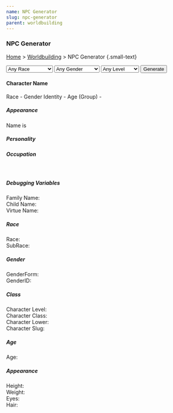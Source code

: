 ```yaml
---
name: NPC Generator
slug: npc-generator
parent: worldbuilding
---
```

### NPC Generator
[Home](dm-operations-center) > [Worldbuilding](worldbuilding-menu) > NPC Generator {.small-text}

<div class="controls">
    <select id="selectRace">
        <option value="None">Any Race</option>
        <optgroup label="Human">
            <option value="Arabic">Arabic</option>
            <option value="Barovian">Barovian</option>
            <option value="Celtic">Celtic</option>
            <option value="Chinese">Chinese</option>
            <option value="Egyptian">Egyptian</option>
            <option value="English">English</option>
            <option value="French">French</option>
            <option value="German">German</option>
            <option value="Greek">Greek</option>
            <option value="Indian">Indian</option>
            <option value="Japanese">Japanese</option>
            <option value="Maori">Maori</option>
            <option value="Mesoamerican">Mesoamerican</option>
            <option value="Niger-Congo">Niger-Congo</option>
            <option value="Norse">Norse</option>
            <option value="Polynesian">Polynesian</option>
            <option value="Roman">Roman</option>
            <option value="Slavic">Slavic</option>
            <option value="Spanish">Spanish</option>
        </optgroup>
        <option value="Dragonborn">Dragonborn</option>
        <option value="Dwarf">Dwarf</option>
        <option value="Elf">Elf</option>
        <option value="Gnome">Gnome</option>
        <option value="Half-Elf">Half-Elf</option>
        <option value="Half-Orc">Half-Orc</option>
        <option value="Halfling">Halfling</option>
        <option value="Orc">Orc</option>
        <option value="Tiefling">Tiefling</option>
    </select>
    <select id="selectGender">
        <option value="None">Any Gender</option>
        <option value="Feminine">Cisgender (F)</option>
        <option value="Masculine">Cisgender (M)</option>
        <option value="None">Nonbinary</option>
        <option value="Feminine">Transgender (F)</option>
        <option value="Masculine">Transgender (M)</option>
    </select>
    <select id="selectCharacterLevel">
        <option value="None">Any Level</option>
        <option value="CharacterLevelLow">Low (<1)</option>
        <option value="CharacterLevelMedium">Medium (1-3)</option>
        <option value="CharacterLevelHigh">High (5+)</option>
    </select>
    <button id="buttonGenerateNPC" onclick="generateNPC()">Generate</button> 
</div>

<div class="result">
    <h4 id="npcFullName">Character Name</h4>
    <div class="small-text"><span id="npcFullRace">Race</span> - <span id="none">Gender Identity</span> - <span>Age (Group)</span> - <span id="npcCharacterURL"></span></div>
    <h5>Appearance</h5>
    <span id="npcGivenName">Name</span> is 
    <h5>Personality</h5>
    <h5>Occupation</h5>
    <br/>
</div>
<div class="result">
<h5>Debugging Variables</h5>
        Family Name: <strong id="npcFamilyName"></strong><br/>
        Child Name: <strong id="npcChildName"></strong><br/>
        Virtue Name: <strong id="npcVirtueName"></strong><br/>
        <h5>Race</h5>
        Race: <strong id="npcRace"></strong><br/>
        SubRace: <strong id="npcSubRace"></strong><br/>
        <h5>Gender</h5>
        GenderForm: <strong id="npcGenderForm"></strong><br/>
        GenderID: <strong id="npcGenderID"></strong><br/>       
        <h5>Class</h5>
        Character Level: <strong id="npcCharacterLevel"></strong><br/>
        Character Class: <strong id="npcCharacterClass"></strong><br/>
        Character Lower: <strong id="npcCharacterLower"></strong><br/>
        Character Slug: <strong id="npcCharacterSlug"></strong><br/>
        <h5>Age</h5>
        Age: <strong id="npcAge"></strong><br/>
        <h5>Appearance</h5>
        Height: <strong id="npcHeight"></strong><br/>
        Weight: <strong id="npcWeight"></strong><br/>
        Eyes: <strong id="npcEyes"></strong><br/>
        Hair: <strong id="npcHair"></strong><br/>
</div>
<script src="../assets/js/generator.js"></script>
<script src="../assets/js/dice.js"></script>
<script src="../assets/js/generateNPC.js"></script>
<script src="../assets/data/characterData.js"></script>
<script src="../assets/data/generators_data.js"></script>